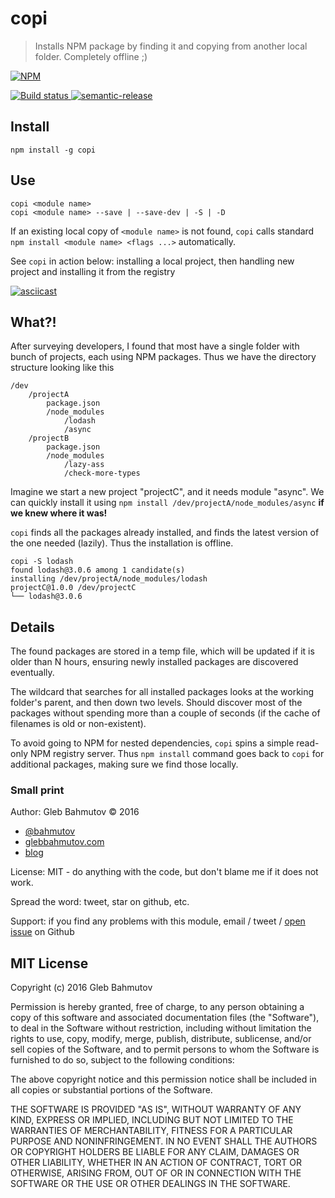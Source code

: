 # copi
> Installs NPM package by finding it and copying from another local folder. Completely offline ;)

[![NPM][copi-icon] ][copi-url]

[![Build status][copi-ci-image] ][copi-ci-url]
[![semantic-release][semantic-image] ][semantic-url]

## Install

    npm install -g copi

## Use

    copi <module name>
    copi <module name> --save | --save-dev | -S | -D

If an existing local copy of `<module name>` is not found, `copi` calls standard
`npm install <module name> <flags ...>` automatically.

See `copi` in action below: installing a local project, then handling new project and
installing it from the registry

[![asciicast](https://asciinema.org/a/33013.png)](https://asciinema.org/a/33013)

## What?!

After surveying developers, I found that most have a single folder with bunch of projects,
each using NPM packages. Thus we have the directory structure looking like this

    /dev
        /projectA
            package.json
            /node_modules
                /lodash
                /async
        /projectB
            package.json
            /node_modules
                /lazy-ass
                /check-more-types

Imagine we start a new project "projectC", and it needs module "async". We can quickly
install it using `npm install /dev/projectA/node_modules/async` **if we knew where it was!**

`copi` finds all the packages already installed, and finds the latest version of the one
needed (lazily). Thus the installation is offline.

    copi -S lodash
    found lodash@3.0.6 among 1 candidate(s)
    installing /dev/projectA/node_modules/lodash
    projectC@1.0.0 /dev/projectC
    └── lodash@3.0.6

## Details

The found packages are stored in a temp file, which will be updated if it is older than N hours,
ensuring newly installed packages are discovered eventually.

The wildcard that searches for all installed packages looks at the working folder's parent,
and then down two levels. Should discover most of the packages without spending more than a
couple of seconds (if the cache of filenames is old or non-existent).

To avoid going to NPM for nested dependencies, `copi` spins a simple read-only NPM
registry server. Thus `npm install` command goes back to `copi` for additional packages,
making sure we find those locally.

### Small print

Author: Gleb Bahmutov &copy; 2016

* [@bahmutov](https://twitter.com/bahmutov)
* [glebbahmutov.com](http://glebbahmutov.com)
* [blog](http://glebbahmutov.com/blog/)

License: MIT - do anything with the code, but don't blame me if it does not work.

Spread the word: tweet, star on github, etc.

Support: if you find any problems with this module, email / tweet /
[open issue](https://github.com/bahmutov/copi/issues) on Github

## MIT License

Copyright (c) 2016 Gleb Bahmutov

Permission is hereby granted, free of charge, to any person
obtaining a copy of this software and associated documentation
files (the "Software"), to deal in the Software without
restriction, including without limitation the rights to use,
copy, modify, merge, publish, distribute, sublicense, and/or sell
copies of the Software, and to permit persons to whom the
Software is furnished to do so, subject to the following
conditions:

The above copyright notice and this permission notice shall be
included in all copies or substantial portions of the Software.

THE SOFTWARE IS PROVIDED "AS IS", WITHOUT WARRANTY OF ANY KIND,
EXPRESS OR IMPLIED, INCLUDING BUT NOT LIMITED TO THE WARRANTIES
OF MERCHANTABILITY, FITNESS FOR A PARTICULAR PURPOSE AND
NONINFRINGEMENT. IN NO EVENT SHALL THE AUTHORS OR COPYRIGHT
HOLDERS BE LIABLE FOR ANY CLAIM, DAMAGES OR OTHER LIABILITY,
WHETHER IN AN ACTION OF CONTRACT, TORT OR OTHERWISE, ARISING
FROM, OUT OF OR IN CONNECTION WITH THE SOFTWARE OR THE USE OR
OTHER DEALINGS IN THE SOFTWARE.

[copi-icon]: https://nodei.co/npm/copi.png?downloads=true
[copi-url]: https://npmjs.org/package/copi
[copi-ci-image]: https://travis-ci.org/bahmutov/copi.png?branch=master
[copi-ci-url]: https://travis-ci.org/bahmutov/copi
[semantic-image]: https://img.shields.io/badge/%20%20%F0%9F%93%A6%F0%9F%9A%80-semantic--release-e10079.svg
[semantic-url]: https://github.com/semantic-release/semantic-release
